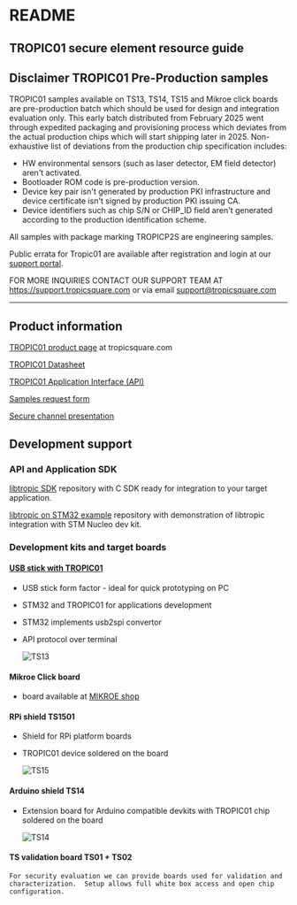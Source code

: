 # README

## TROPIC01 secure element resource guide

## Disclaimer TROPIC01 Pre-Production samples

TROPIC01 samples available on TS13, TS14, TS15 and Mikroe click boards are pre-production batch which should be used for design and integration evaluation only. This early batch distributed from February 2025 went through expedited packaging and provisioning process which deviates from the actual production chips which will start shipping later in 2025. Non-exhaustive list of deviations from the production chip specification includes:

* HW environmental sensors (such as laser detector, EM field detector) aren't activated.
* Bootloader ROM code is pre-production version.
* Device key pair isn't generated by production PKI infrastructure and device certificate isn't signed by production PKI issuing CA.
* Device identifiers such as chip S/N or CHIP\_ID field aren't generated according to the production identification scheme.

All samples with package marking TROPICP2S are engineering samples.

Public errata for Tropic01 are available after registration and login at our [support portal](support.tropicsquare.com).

FOR MORE INQUIRIES CONTACT OUR SUPPORT TEAM AT https://support.tropicsquare.com or via email support@tropicsquare.com

***

## Product information

[TROPIC01 product page](https://tropicsquare.com/tropic01) at tropicsquare.com

[TROPIC01 Datasheet](doc/datasheet/ODD_tropic01_datasheet_revA6.pdf)

[TROPIC01 Application Interface (API)](doc/api/tropic01_user_api_v1.1.2.pdf)

[Samples request form](https://tropicsquare.com/tropic01-samples)

[Secure channel presentation](https://cdn.prod.website-files.com/625faf6f5e93e941317bb67f/66e981e79dee26dc81650c11_ches24_jerabek_final_key.pdf)

## Development support

### API and Application SDK

[libtropic SDK](https://github.com/tropicsquare/libtropic) repository with C SDK ready for integration to your target application.

[libtropic on STM32 example](https://github.com/tropicsquare/libtropic-stm32) repository with demonstration of libtropic integration with STM Nucleo dev kit.

### Development kits and target boards

#### [USB stick with TROPIC01](https://github.com/tropicsquare/ts-dev-kits/blob/main/ts1302-usb-dev-kit.md)

* USB stick form factor - ideal for quick prototyping on PC
* STM32 and TROPIC01 for applications development
* STM32 implements usb2spi convertor
*   API protocol over terminal

    ![TS13](doc/boards/ts1301_top_assembled.png)

#### Mikroe Click board

* board available at [MIKROE shop](https://www.mikroe.com/secure-tropic-click)

#### RPi shield TS1501

* Shield for RPi platform boards
*   TROPIC01 device soldered on the board

    ![TS15](doc/boards/ts1501_top_assembled.png)

#### Arduino shield TS14

*   Extension board for Arduino compatible devkits with TROPIC01 chip soldered on the board

    ![TS14](doc/boards/ts1401_top_assembled.png)

#### TS validation board TS01 + TS02

```
For security evaluation we can provide boards used for validation and characterization.  Setup allows full white box access and open chip configuration.
```
